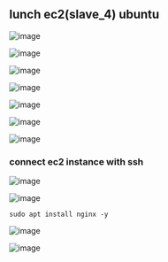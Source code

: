 ## lunch ec2(slave_4) ubuntu
![image](https://user-images.githubusercontent.com/40553867/204118619-0774c752-8f1e-4725-a902-ffe6f8601206.png)

![image](https://user-images.githubusercontent.com/40553867/204118636-56b33eba-2f9e-4eed-aade-ba9d9f822e85.png)

![image](https://user-images.githubusercontent.com/40553867/204118640-77778f20-62f8-4d06-997c-e9197661dfd0.png)

![image](https://user-images.githubusercontent.com/40553867/204118643-27b6f4e4-1882-4668-a1a9-1e874c7a42de.png)

![image](https://user-images.githubusercontent.com/40553867/204118647-dbc74665-84dd-4015-bc62-2d90404a4efc.png)

![image](https://user-images.githubusercontent.com/40553867/204119124-2cf5de11-efc5-4025-b61f-f32bd3999572.png)

![image](https://user-images.githubusercontent.com/40553867/204119162-5257c403-2ebc-4bcf-8e24-1398016ac947.png)

### connect ec2 instance with ssh

![image](https://user-images.githubusercontent.com/40553867/204119209-1af9bfb4-6799-455b-9886-2b80d12d31e4.png)

![image](https://user-images.githubusercontent.com/40553867/204119224-48670dd2-6bc1-45fa-855f-509893fab04f.png)

```
sudo apt install nginx -y
```
![image](https://user-images.githubusercontent.com/40553867/204119244-32b2fce0-c847-403f-b6b2-91f7de978d14.png)

![image](https://user-images.githubusercontent.com/40553867/204119276-236c2921-0d05-41a3-bc90-8f1edcd5bd03.png)


